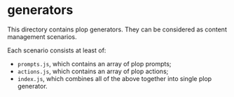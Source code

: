 # generators

This directory contains plop generators. They can be considered as content
management scenarios.

Each scenario consists at least of:

- `prompts.js`, which contains an array of plop prompts;
- `actions.js`, which contains an array of plop actions;
- `index.js`, which combines all of the above together into single plop generator.
